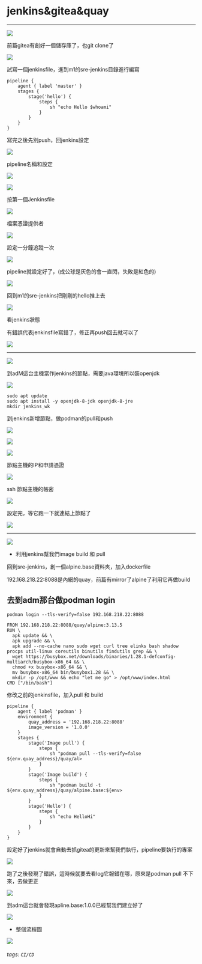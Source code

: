 # jenkins&gitea&quay

---

![](https://i.imgur.com/MqqeXBx.jpg)

前篇gitea有創好一個儲存庫了，也git clone了

![](https://i.imgur.com/21xbcRw.jpg)

試寫一個jenkinsfile，進到m1的sre-jenkins目錄進行編寫

```
pipeline {
    agent { label 'master' }
    stages {
        stage('hello') {
            steps {
                sh "echo Hello $whoami"
            }
        }
    }
}
```



寫完之後先別push，回jenkins設定

![](https://i.imgur.com/pItKaUT.jpg)

pipeline名稱和設定

![](https://i.imgur.com/eQ5gxBK.jpg)

![](https://i.imgur.com/bSB3q8Q.jpg)

按第一個Jenkinsfile

![](https://i.imgur.com/d5v1t4D.jpg)

檔案憑證提供者

![](https://i.imgur.com/QXBWNTY.jpg)

設定一分鐘追蹤一次

![](https://i.imgur.com/cOz6NDT.jpg)

pipeline就設定好了，(成公球是灰色的會一直閃，失敗是紅色的)

![](https://i.imgur.com/ZrVJ05D.jpg)

回到m1的sre-jenkins把剛剛的hello推上去

![](https://i.imgur.com/T435M6x.jpg)

看jenkins狀態

有錯誤代表jenkinsfile寫錯了，修正再push回去就可以了

![](https://i.imgur.com/3G8mV6l.jpg)

---

![](https://i.imgur.com/MLAKlKM.jpg)

到adM這台主機當作jenkins的節點，需要java環境所以裝openjdk

![](https://i.imgur.com/F6QfSeS.jpg)

```
sudo apt update
sudo apt install -y openjdk-8-jdk openjdk-8-jre
mkdir jenkins_wk
```

到jenkins新增節點，做podman的pull和push

![](https://i.imgur.com/H08foO3.jpg)

![](https://i.imgur.com/stVCviW.jpg)

![](https://i.imgur.com/bPN4zwU.jpg)

節點主機的IP和申請憑證

![](https://i.imgur.com/OxZW4jb.jpg)

ssh 節點主機的帳密

![](https://i.imgur.com/WIqQi4R.jpg)

設定完，等它跑一下就連結上節點了

![](https://i.imgur.com/JSxvest.jpg)

---

![](https://i.imgur.com/lMICiJR.jpg)

* 利用jenkins幫我們image build 和 pull

回到sre-jenkins，創一個alpine.base資料夾，加入dockerfile

192.168.218.22:8088是內網的quay，前篇有mirror了alpine了利用它再做build

## 去到adm那台做podman login

`podman login --tls-verify=false 192.168.218.22:8088`

```
FROM 192.168.218.22:8088/quay/alpine:3.13.5
RUN \
  apk update && \
  apk upgrade && \
  apk add --no-cache nano sudo wget curl tree elinks bash shadow procps util-linux coreutils binutils findutils grep && \
  wget https://busybox.net/downloads/binaries/1.28.1-defconfig-multiarch/busybox-x86_64 && \
  chmod +x busybox-x86_64 && \
  mv busybox-x86_64 bin/busybox1.28 && \
  mkdir -p /opt/www && echo "let me go" > /opt/www/index.html
CMD ["/bin/bash"]
```

修改之前的jenkinsfile，加入pull 和 build 

```
pipeline {
    agent { label 'podman' }
    environment {
        quay_address = '192.168.218.22:8088'
        image_version = '1.0.0'
    }
    stages {
        stage('Image pull') {
            steps {
                sh "podman pull --tls-verify=false ${env.quay_address}/quay/al>
            }
        }
        stage('Image build') {
            steps {
                sh "podman build -t ${env.quay_address}/quay/alpine.base:${env>
            }
        }
        stage('Hello') {
            steps {
                sh "echo HelloHi"
            }
        }
    }
}
```

設定好了jenkins就會自動去抓gitea的更新來幫我們執行，pipeline要執行的專案

![](https://i.imgur.com/I8nlmwY.jpg)

跑了之後發現了錯誤，這時候就要去看log它報錯在哪，原來是podman pull 不下來，去做更正

![](https://i.imgur.com/IueiMmr.jpg)

到adm這台就會發現apline.base:1.0.0已經幫我們建立好了

![](https://i.imgur.com/XeWEGaq.jpg)

* 整個流程圖

![](https://i.imgur.com/XyJYeCg.jpg)



###### tags: `CI/CD`
